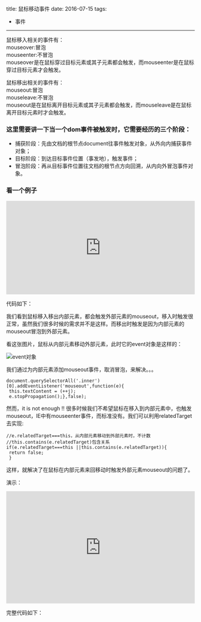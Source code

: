 title: 鼠标移动事件
date: 2016-07-15
tags: 
 - 事件
---


鼠标移入相关的事件有：  
mouseover:冒泡  
mouseenter:不冒泡  
mouseover是在鼠标穿过目标元素或其子元素都会触发，而mouseenter是在鼠标穿过目标元素才会触发。

鼠标移出相关的事件有：  
mouseout:冒泡  
mouseleave:不冒泡  
mouseout是在鼠标离开目标元素或其子元素都会触发，而mouseleave是在鼠标离开目标元素时才会触发。

### 这里需要讲一下当一个dom事件被触发时，它需要经历的三个阶段：

*   捕获阶段：先由文档的根节点document往事件触发对象，从外向内捕获事件对象；
*   目标阶段：到达目标事件位置（事发地），触发事件；
*   冒泡阶段：再从目标事件位置往文档的根节点方向回溯，从内向外冒泡事件对象。

### 看一个例子

<iframe style="width: 100%; height: 250px" src="http://sandbox.runjs.cn/show/bqzhzygp" allowfullscreen="allowfullscreen" frameborder="0"></iframe>

代码如下：

我们看到鼠标移入移出内部元素，都会触发外部元素的mouseout，移入时触发很正常，虽然我们很多时候的需求并不是这样。而移出时触发是因为内部元素的mouseout冒泡到外部元素。

看这张图片，鼠标从内部元素移动外部元素，此时它的event对象是这样的：

![event对象](http://ysha-01.img-cn-shanghai.aliyuncs.com/2016-07-15_100548.jpg)

我们通过为内部元素添加mouseout事件，取消冒泡，来解决。。。

```
document.querySelectorAll('.inner')[0].addEventListener('mouseout',function(e){  
 this.textContent = (++j);  
 e.stopPropagation();},false);  

```

然而，it is not enough !! 很多时候我们不希望鼠标在移入到内部元素中，也触发mouseout，IE中有mouseenter事件，而标准没有。我们可以利用relatedTarget去实现:

```
//e.relatedTarget===this，从内部元素移动到外部元素时，不计数  
//this.contains(e.relatedTarget)包含关系  
if(e.relatedTarget===this ||this.contains(e.relatedTarget)){  
 return false;  
 }  

```

这样，就解决了在鼠标在内部元素来回移动时触发外部元素mouseout的问题了。

演示：

<iframe style="width: 100%; height: 300px" src="http://sandbox.runjs.cn/show/dvethhdw" allowfullscreen="allowfullscreen" frameborder="0"></iframe>

完整代码如下：

